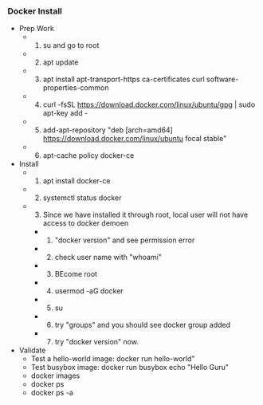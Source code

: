 ### Docker Install
- Prep Work
	- 1. su and go to root
	- 2. apt update
	- 3. apt install apt-transport-https ca-certificates curl software-properties-common
	- 4. curl -fsSL https://download.docker.com/linux/ubuntu/gpg | sudo apt-key add -
	- 5. add-apt-repository "deb [arch=amd64] https://download.docker.com/linux/ubuntu focal stable"
	- 6. apt-cache policy docker-ce
- Install
	- 1. apt install docker-ce
	- 2. systemctl status docker
	- 3. Since we have installed it through root, local user will not have access to docker demoen
		- 1. "docker version" and see permission error
		- 2. check user name with "whoami"
		- 3. BEcome root
		- 4. usermod -aG docker <username>
		- 5. su <username>
		- 6. try "groups" and you should see docker group added
		- 7. try "docker version" now. 
- Validate
	- Test a hello-world image: docker run hello-world"
	- Test busybox image: docker run busybox echo "Hello Guru"
	- docker images
	- docker ps
	- docker ps -a
